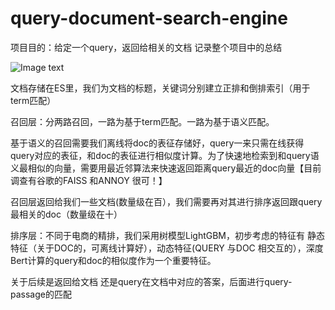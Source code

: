 # query-document-search-engine
项目目的：给定一个query，返回给相关的文档
记录整个项目中的总结

![Image text](https://github.com/yuqinyuqinyuqin/query-document-search-engine/blob/main/untitled.png)


文档存储在ES里，我们为文档的标题，关键词分别建立正排和倒排索引（用于term匹配）

召回层：分两路召回，一路为基于term匹配。一路为基于语义匹配。

  基于语义的召回需要我们离线将doc的表征存储好，query一来只需在线获得query对应的表征，和doc的表征进行相似度计算。为了快速地检索到和query语义最相似的向量，需要用最近邻算法来快速返回距离query最近的doc向量【目前调查有谷歌的FAISS 和ANNOY 很可！】

召回层返回给我们一些文档(数量级在百），我们需要再对其进行排序返回跟query最相关的doc（数量级在十）

排序层：不同于电商的精排，我们采用树模型LightGBM，初步考虑的特征有 静态特征（关于DOC的，可离线计算好），动态特征(QUERY 与DOC 相交互的），深度Bert计算的query和doc的相似度作为一个重要特征。

关于后续是返回给文档 还是query在文档中对应的答案，后面进行query-passage的匹配
